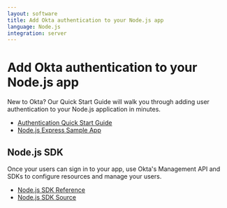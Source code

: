 ```yaml
---
layout: software
title: Add Okta authentication to your Node.js app
language: Node.js
integration: server
---
```


# Add Okta authentication to your Node.js app

New to Okta? Our Quick Start Guide will walk you through adding user authentication to your Node.js application in minutes.

<ul class='code-list'>
  <li>
    <a href='/quickstart/#/okta-sign-in-page/nodejs/express' class='code-button inverse' data-proofer-ignore>
      <span class='code-icon launch-16'></span><span>Authentication Quick Start Guide</span>
    </a>
  </li>
  <li>
    <a href='https://github.com/okta/samples-nodejs-express-4' class='code-button'>
      <span class='fa fa-github'></span><span>Node.js Express Sample App</span>
    </a>
  </li>
</ul>

## Node.js SDK

Once your users can sign in to your app, use Okta's Management API and SDKs to configure resources and manage your users.

<ul class='code-list'>
  <li>
    <span class='code-icon expression-16'></span> <a href='https://developer.okta.com/okta-sdk-nodejs/jsdocs/'>Node.js SDK Reference</a>
  </li>
  <li>
    <span class='fa fa-github'></span> <a href='https://github.com/okta/okta-sdk-nodejs'>Node.js SDK Source</a>
  </li>
</ul>
